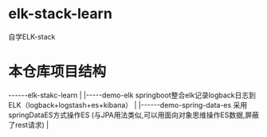 # elk-stack-learn
自学ELK-stack

# 本仓库项目结构
------elk-stakc-learn
  |
  |-----demo-elk   springboot整合elk记录logback日志到ELK（logback+logstash+es+kibana）
  |
  |------demo-spring-data-es  采用springDataES方式操作ES (与JPA用法类似,可以用面向对象思维操作ES数据,屏蔽了rest请求)
  |
  
